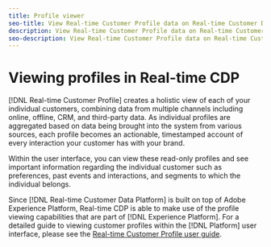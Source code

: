 ```yaml
---
title: Profile viewer
seo-title: View Real-time Customer Profile data on Real-time Customer Data Platform
description: View Real-time Customer Profile data on Real-time Customer Data Platform
seo-description: View Real-time Customer Profile data on Real-time Customer Data Platform
---
```


# Viewing profiles in Real-time CDP

[!DNL Real-time Customer Profile] creates a holistic view of each of your individual customers, combining data from multiple channels including online, offline, CRM, and third-party data. As individual profiles are aggregated based on data being brought into the system from various sources, each profile becomes an actionable, timestamped account of every interaction your customer has with your brand.

Within the user interface, you can view these read-only profiles and see important information regarding the individual customer such as preferences, past events and interactions, and segments to which the individual belongs.

Since [!DNL Real-time Customer Data Platform] is built on top of Adobe Experience Platform, Real-time CDP is able to make use of the profile viewing capabilities that are part of [!DNL Experience Platform]. For a detailed guide to viewing customer profiles within the [!DNL Platform] user interface, please see the [Real-time Customer Profile user guide](../../profile/ui/user-guide.md).